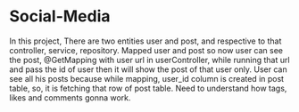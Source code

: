 # Social-Media
In this project, There are two entities user and post, and respective to that controller, service, repository.
Mapped user and post so now user can see the post, @GetMapping with user url in userController, while running that url and pass the id of user then it will show the post of that user only.
User can see all his posts because while mapping, user_id column is created in post table, so, it is fetching that row of post table.
Need to understand how tags, likes and comments gonna work.
